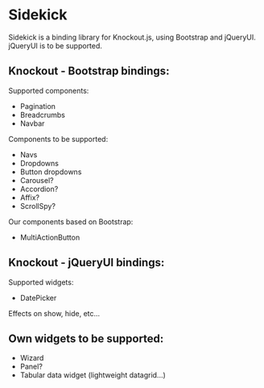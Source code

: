 Sidekick
========

Sidekick is a binding library for Knockout.js, using Bootstrap and jQueryUI. jQueryUI is to be supported.


Knockout - Bootstrap bindings:
--
Supported components:
* Pagination
* Breadcrumbs
* Navbar

Components to be supported:
* Navs
* Dropdowns
* Button dropdowns
* Carousel?
* Accordion?
* Affix?
* ScrollSpy?

Our components based on Bootstrap:
* MultiActionButton

Knockout - jQueryUI bindings:
--
Supported widgets:
* DatePicker

Effects on show, hide, etc...


Own widgets to be supported:
--
* Wizard
* Panel?
* Tabular data widget (lightweight datagrid...)

